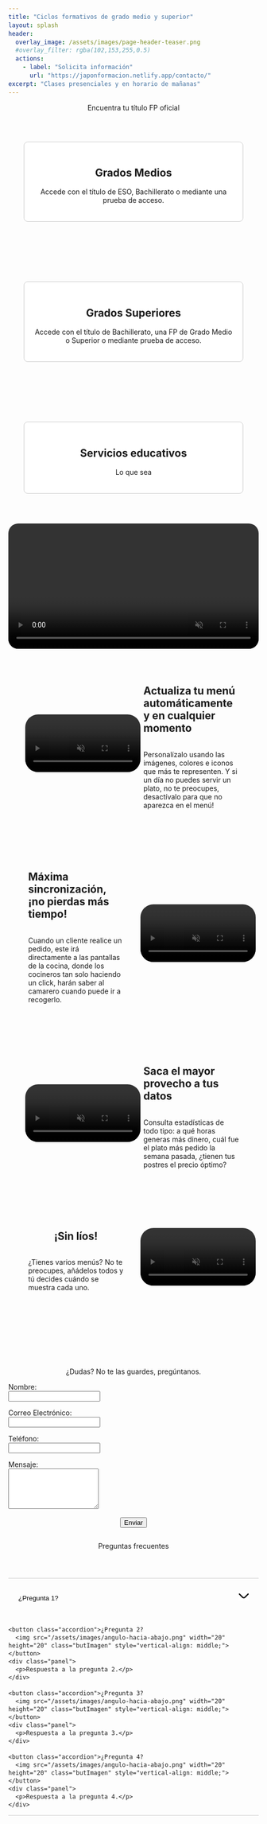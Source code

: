 ```yaml
---
title: "Ciclos formativos de grado medio y superior"
layout: splash
header:
  overlay_image: /assets/images/page-header-teaser.png
  #overlay_filter: rgba(102,153,255,0.5)
  actions:
    - label: "Solicita información"
      url: "https://japonformacion.netlify.app/contacto/"
excerpt: "Clases presenciales y en horario de mañanas"
---
```


<div style="text-align:center;">
  Encuentra tu título FP oficial
</div>

<div class="plan-container">
  <a href="/payment_form/?plan=Gratis" class="plan">
    <h2>Grados Medios</h2>
    <p>Accede con el título de ESO, Bachillerato o mediante una prueba de acceso.</p>
  </a>

  <a href="/payment_form/?plan=Pro" class="plan">
    <h2>Grados Superiores</h2>
    <p>Accede con el título de Bachillerato, una FP de Grado Medio o Superior o mediante prueba de acceso.</p>
  </a>

  <a href="/payment_form/?plan=Premium" class="plan">
    <h2>Servicios educativos</h2>
    <p>Lo que sea</p>
  </a>
</div>

<div style="margin: 0 auto; text-align:center;">
  <video style="border-radius: 20px; width: 100%; height: auto;" autoplay loop muted>
    <source src="/assets/videos/your-video.mp4" type="video/mp4">
  </video>
</div>

<div class="plan-container1">
  <div class="plan1" style="border-left: 0px;">
    <video width="900" height="544" style="border-radius: 40px; width: 100%; height: auto; padding: 1em;" autoplay loop muted>
      <source src="/assets/videos/your-video.mp4" type="video/mp4">
    </video>
    <div class="plan1" style="display: flex; flex-direction: column;">
      <h2>Actualiza tu menú automáticamente y en cualquier momento</h2>
      <p>Personalízalo usando las imágenes, colores e iconos que más te representen. Y si un día no puedes servir un plato, no te preocupes, desactívalo para que no aparezca en el menú!</p>
    </div>
  </div>

  <div class="plan1">
    <div class="plan1" style="display: flex; flex-direction: column;">
      <h2>Máxima sincronización, ¡no pierdas más tiempo!</h2>
      <p>Cuando un cliente realice un pedido, este irá directamente a las pantallas de la cocina, donde los cocineros tan solo haciendo un click, harán saber al camarero cuando puede ir a recogerlo.</p>
    </div>
    <video width="900" height="544" style="border-radius: 40px; width: 100%; height: auto; padding: 1em;" autoplay loop muted>
      <source src="/assets/videos/your-video.mp4" type="video/mp4">
    </video>
  </div>

  <div class="plan1" style="border-left: 0px;">
    <video width="900" height="544" style="border-radius: 40px; width: 100%; height: auto; padding: 1em;" autoplay loop muted>
      <source src="/assets/videos/your-video.mp4" type="video/mp4">
    </video>
    <div class="plan1" style="display: flex; flex-direction: column;">
      <h2>Saca el mayor provecho a tus datos</h2>
      <p>Consulta estadísticas de todo tipo: a qué horas generas más dinero, cuál fue el plato más pedido la semana pasada, ¿tienen tus postres el precio óptimo?</p>
    </div>
  </div>

  <div class="plan1">
    <div class="plan1" style="display: flex; flex-direction: column;">
      <h2>¡Sin líos!</h2>
      <p>¿Tienes varios menús? No te preocupes, añádelos todos y tú decides cuándo se muestra cada uno.</p>
    </div>
    <video width="900" height="544" style="border-radius: 40px; width: 100%; height: auto; padding: 1em;" autoplay loop muted>
      <source src="/assets/videos/your-video.mp4" type="video/mp4">
    </video>
  </div>
</div>


<div style="text-align:center; margin-top:7em">
  ¿Dudas? No te las guardes, pregúntanos.
</div>

<form name="contact" action="/_pages/success.html" method="POST" data-netlify="true" class="contact-form">
  <input type="hidden" name="subject" id="subject" value="Mensaje de (nombre)" />
  
  <p>
    <label for="name">Nombre:</label><br />
    <input type="text" id="name" name="name" required />
  </p>
  
  <p>
    <label for="email">Correo Electrónico:</label><br />
    <input type="email" id="email" name="email" required />
  </p>
  
  <p>
    <label for="phone">Teléfono:</label><br />
    <input type="tel" id="phone" name="phone" required />
  </p>
  
  <p>
    <label for="message">Mensaje:</label><br />
    <textarea id="message" name="message" rows="5" required></textarea>
  </p>
  
  <p style="text-align: center;">
    <button type="submit">Enviar</button>
  </p>
</form>

<script>
  document.querySelector('form').addEventListener('submit', function(event) {
    var name = document.getElementById('name').value;
    var phone = document.getElementById('phone').value;
    var subjectField = document.getElementById('subject');
    subjectField.value = `Mensaje de ${name} - Teléfono: ${phone}`;
  });
</script>




<div style="text-align:center; margin: 2em;">
  Preguntas frecuentes
</div>

<div style="margin: 4em auto; text-align:center;">
  <div id="faq" class="faq" style="margin-top: 20px; margin: 0 auto;">
    <button class="accordion">¿Pregunta 1?
      <img src="/assets/images/angulo-hacia-abajo.png" width="20" height="20" class="butImagen" style="vertical-align: middle;">
    </button>
    <div class="panel">
      <p>Respuesta a la pregunta 1.</p>
    </div>

    <button class="accordion">¿Pregunta 2?
      <img src="/assets/images/angulo-hacia-abajo.png" width="20" height="20" class="butImagen" style="vertical-align: middle;">
    </button>
    <div class="panel">
      <p>Respuesta a la pregunta 2.</p>
    </div>

    <button class="accordion">¿Pregunta 3?
      <img src="/assets/images/angulo-hacia-abajo.png" width="20" height="20" class="butImagen" style="vertical-align: middle;">
    </button>
    <div class="panel">
      <p>Respuesta a la pregunta 3.</p>
    </div>

    <button class="accordion">¿Pregunta 4?
      <img src="/assets/images/angulo-hacia-abajo.png" width="20" height="20" class="butImagen" style="vertical-align: middle;">
    </button>
    <div class="panel">
      <p>Respuesta a la pregunta 4.</p>
    </div>
  </div>
</div>

<style>
.plan-container1 {
  display: flex;
  flex-wrap: wrap;
  flex-direction: column;
  align-content: center;
}

.plan1 {
  padding: 20px;
  display: grid;
  grid-template-columns: 1fr 1fr;
  align-items: center;
}

.plan-button {
  background-color: #e31c24;
  color: white;
  border: none;
  padding: 15px 80px;
  margin: 40px;
  text-align: center;
  text-decoration: none;
  display: inline-block;
  font-size: 22px;
  border-radius: 5px;
  cursor: pointer;
}

.faq {
  width: 100%;
  max-width: 41rem;
  margin-left: auto;
  margin-right: auto;
  margin-top: 4em;
  text-align: left;
  border-bottom: 1px solid #ccc;
}

.faq1_question {
  border-top: 1px solid var(--gray-200);
  cursor: pointer;
  justify-content: space-between;
  align-items: center;
  padding-top: 1.5rem;
  padding-bottom: 1rem;
  display: flex;
}

.accordion {
  width: 100%;
  padding: 20px 20px;
  text-align: left;
  border: none;
  cursor: pointer;
  text-decoration: none;
  line-height: 40px;
  outline: none;
  border-top: 1px solid #ccc;
  background-color: transparent;
  color: black;
}

.butImagen {
  transition: transform 0.3s ease;
}

.butImagen.rotated {
  transform: rotate(180deg);
}

img {
  float: right;
  margin-left: 10px;
  margin-bottom: 5px;
  margin-top: 5px;
}

.accordion:focus, .accordion:active {
  outline: none;
}

.panel {
  padding: 0 18px;
  height: 0;
  overflow: hidden;
  transition: height 0.3s ease;
}

.panel.open {
  height: auto;
}

.plan-container {
  display: flex;
  justify-content: center;
  flex-wrap: wrap;
}

.plan {
  width: 400px; /* Ancho deseado de cada plan */
  padding: 20px;
  border: 1px solid #ccc;
  border-radius: 8px;
  background: white;
  text-align: center;
  margin: 60px 12px;
  text-decoration: none; /* Remove underline from links */
  color: inherit; /* Inherit text color */
  transition: box-shadow 0.3s ease; /* Add a smooth transition effect */
}

.plan:hover {
  box-shadow: 0 4px 8px rgba(0, 0, 0, 0.2); /* Add a shadow effect on hover */
}

.plan-button2 {
  background-color: #e31c24; /* Cambio de color */
  color: white;
  border: none;
  padding: 10px 50px;
  text-align: center;
  text-decoration: none;
  display: inline-block;
  font-size: 16px;
  border-radius: 5px;
  cursor: pointer;
}

.plan-button2:hover {
  background-color: #9b1b20; /* Cambio de color en el hover */
}

.plan-button {
  background-color: #e31c24; /* Cambio de color */
  color: white;
  border: none;
  padding: 15px 100px;
  margin: 40px;
  text-align: center;
  text-decoration: none;
  display: inline-block;
  font-size: 20px;
  border-radius: 5px;
  cursor: pointer;
}

.plan-button:hover {
  background-color: #9b1b20; /* Cambio de color en el hover */
}
  
  .table-container {
  margin-top: 60px; /* Ajusta el margen superior según sea necesario */
}

.table-container table {
  border-collapse: collapse;
   border: none; /* elimina los bordes de la tabla */
  display: flex;
  flex-direction: column;
  align-items: center;
}

 .table-container td {
  padding: 8px;
  border: 1px solid #ccc;
  text-align: left;
}

  .table-container th {
  padding: 8px;
  background-color: transparent !important; /* Fondo transparente */
  border: none; /* Sin bordes */
}

.table-container thead th {
  background-color: transparent !important; /* Fondo transparente */
}
  
  
  .table-container tbody tr:nth-child(even) {
  background-color: #e0e0e0; /* Cambia el color de fondo para las filas pares */
}

/* Elimina los bordes de las celdas exteriores */
.table-container th:first-child,
.table-container td:first-child {
  border-left: none;
}

.table-container th:last-child,
.table-container td:last-child {
  border-right: none;
}

  
/* Elimina la última línea horizontal */
.table-container tr:last-child th,
.table-container tr:last-child td {
  border-bottom: none;
}

/* Elimina la primera línea horizontal */
.table-container tr:first-child th,
.table-container tr:first-child td {
  border-top: none;
}

  /* Elimina la segunda línea horizontal */
.table-container tr:nth-child(2) th,
.table-container tr:nth-child(2) td {
  border-top: none;
}
</style>

<script>
  var acc = document.querySelectorAll(".accordion");

  acc.forEach(function(item) {
    item.addEventListener("click", function() {
      this.classList.toggle("active");
      this.querySelector("img").classList.toggle("rotated");

      var panel = this.nextElementSibling;
      if (panel.style.height) {
        panel.style.height = null;
      } else {
        panel.style.height = panel.scrollHeight + "px";
      }
    });
  });
</script>
